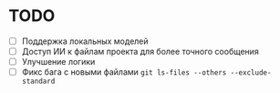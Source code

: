 # TODO

- [ ] Поддержка локальных моделей  
- [ ] Доступ ИИ к файлам проекта для более точного сообщения  
- [ ] Улучшение логики  
- [ ] Фикс бага с новыми файлами `git ls-files --others --exclude-standard`   